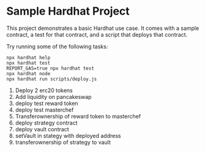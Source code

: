 # Sample Hardhat Project

This project demonstrates a basic Hardhat use case. It comes with a sample contract, a test for that contract, and a script that deploys that contract.

Try running some of the following tasks:

```shell
npx hardhat help
npx hardhat test
REPORT_GAS=true npx hardhat test
npx hardhat node
npx hardhat run scripts/deploy.js
```


1) Deploy 2 erc20 tokens
2) Add liquidity on pancakeswap
3) deploy test reward token
4) deploy test masterchef
5) Transferownership of reward token to masterchef
6) deploy strategy contract
7) deploy vault contract
9) setVault in stategy with deployed address
10) transferownership of strategy to vault